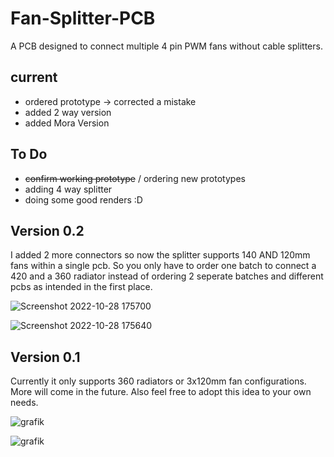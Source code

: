 # Fan-Splitter-PCB
A PCB designed to connect multiple 4 pin PWM fans without cable splitters.

## current

* ordered prototype -> corrected a mistake
* added 2 way version
* added Mora Version

## To Do

* ~~confirm working prototype~~ / ordering new prototypes
* adding 4 way splitter
* doing some good renders :D

## Version 0.2

I added 2 more connectors so now the splitter supports 140 AND 120mm fans within a single pcb. So you only have to order one batch to connect a 420 and a 360 radiator instead of ordering 2 seperate batches and different pcbs as intended in the first place.

![Screenshot 2022-10-28 175700](https://user-images.githubusercontent.com/58786821/198682017-d6d1cfce-1edf-4627-8fb3-d490a1e98a6b.jpg)

![Screenshot 2022-10-28 175640](https://user-images.githubusercontent.com/58786821/198682044-b77e358f-1324-4b6c-bdb5-dd5710fe5cf1.jpg)


## Version 0.1

Currently it only supports 360 radiators or 3x120mm fan configurations.
More will come in the future. Also feel free to adopt this idea to your own needs.

![grafik](https://user-images.githubusercontent.com/58786821/197401625-219ae253-9c2f-45dc-94bc-d0c923842508.png)

![grafik](https://user-images.githubusercontent.com/58786821/197402837-8aab7a09-0921-42bd-81e7-68a26d7da836.png)
